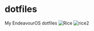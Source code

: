 # dotfiles
My EndeavourOS dotfiles
![Rice](https://user-images.githubusercontent.com/95970907/181254038-d00db4c7-ee4f-4129-a962-60bfafac6032.png)
![rice2](https://user-images.githubusercontent.com/95970907/181254055-6d21b370-371e-4c5f-b96e-6d23ecf23fd1.png)

